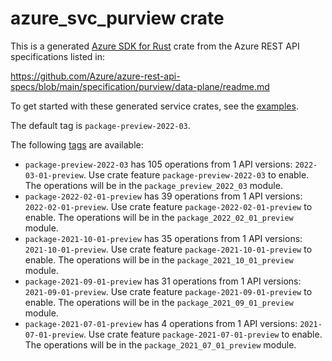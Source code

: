 # azure_svc_purview crate

This is a generated [Azure SDK for Rust](https://github.com/Azure/azure-sdk-for-rust) crate from the Azure REST API specifications listed in:

https://github.com/Azure/azure-rest-api-specs/blob/main/specification/purview/data-plane/readme.md

To get started with these generated service crates, see the [examples](https://github.com/Azure/azure-sdk-for-rust/blob/main/services/README.md#examples).

The default tag is `package-preview-2022-03`.

The following [tags](https://github.com/Azure/azure-sdk-for-rust/blob/main/services/tags.md) are available:

- `package-preview-2022-03` has 105 operations from 1 API versions: `2022-03-01-preview`. Use crate feature `package-preview-2022-03` to enable. The operations will be in the `package_preview_2022_03` module.
- `package-2022-02-01-preview` has 39 operations from 1 API versions: `2022-02-01-preview`. Use crate feature `package-2022-02-01-preview` to enable. The operations will be in the `package_2022_02_01_preview` module.
- `package-2021-10-01-preview` has 35 operations from 1 API versions: `2021-10-01-preview`. Use crate feature `package-2021-10-01-preview` to enable. The operations will be in the `package_2021_10_01_preview` module.
- `package-2021-09-01-preview` has 31 operations from 1 API versions: `2021-09-01-preview`. Use crate feature `package-2021-09-01-preview` to enable. The operations will be in the `package_2021_09_01_preview` module.
- `package-2021-07-01-preview` has 4 operations from 1 API versions: `2021-07-01-preview`. Use crate feature `package-2021-07-01-preview` to enable. The operations will be in the `package_2021_07_01_preview` module.